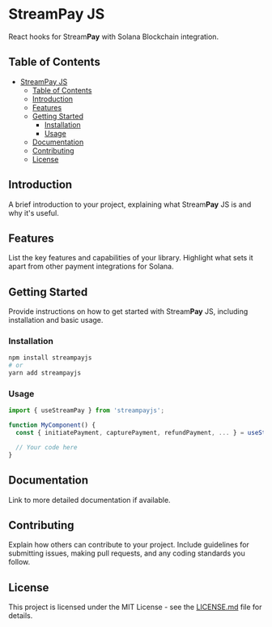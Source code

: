 # StreamPay JS

React hooks for Stream**Pay** with Solana Blockchain integration.

## Table of Contents

- [StreamPay JS](#streampay-js)
  - [Table of Contents](#table-of-contents)
  - [Introduction](#introduction)
  - [Features](#features)
  - [Getting Started](#getting-started)
    - [Installation](#installation)
    - [Usage](#usage)
  - [Documentation](#documentation)
  - [Contributing](#contributing)
  - [License](#license)

## Introduction

A brief introduction to your project, explaining what Stream**Pay** JS is and why it's useful.

## Features

List the key features and capabilities of your library. Highlight what sets it apart from other payment integrations for Solana.

## Getting Started

Provide instructions on how to get started with Stream**Pay** JS, including installation and basic usage.

### Installation

```bash
npm install streampayjs
# or
yarn add streampayjs
```

### Usage

```javascript
import { useStreamPay } from 'streampayjs';

function MyComponent() {
  const { initiatePayment, capturePayment, refundPayment, ... } = useStreamPay();

  // Your code here
}
```

## Documentation

Link to more detailed documentation if available.

## Contributing

Explain how others can contribute to your project. Include guidelines for submitting issues, making pull requests, and any coding standards you follow.

## License

This project is licensed under the MIT License - see the [LICENSE.md](LICENSE.md) file for details.
```